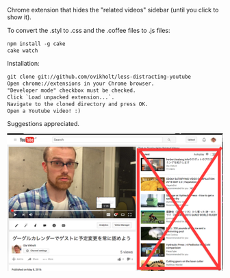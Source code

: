Chrome extension that hides the "related videos" sidebar (until you click to show it).

To convert the .styl to .css and the .coffee files to .js files:

```
npm install -g cake
cake watch
```

Installation:

    git clone git://github.com/ovikholt/less-distracting-youtube
    Open chrome://extensions in your Chrome browser.
    "Developer mode" checkbox must be checked.
    Click `Load unpacked extension...`.
    Navigate to the cloned directory and press OK.
    Open a Youtube video! :)

Suggestions appreciated.

![alt tag](images/yt.png)
